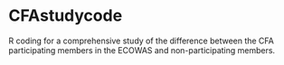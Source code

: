 # CFAstudycode
R coding for a comprehensive study of the difference between the CFA participating members in the ECOWAS and non-participating members. 
